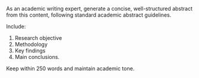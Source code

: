 As an academic writing expert, generate a concise, well-structured abstract from this content, following standard academic abstract guidelines.

Include:

1. Research objective
2. Methodology
3. Key findings
4. Main conclusions.

Keep within 250 words and maintain academic tone.
